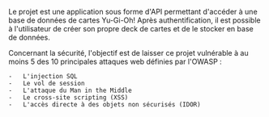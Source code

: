 Le projet est une application sous forme d'API permettant d'accéder à une base de données de cartes Yu-Gi-Oh! Après authentification, il est possible à l'utilisateur de créer son propre deck de cartes et de le stocker en base de données.

Concernant la sécurité, l'objectif est de laisser ce projet vulnérable à au moins 5 des 10 principales attaques web définies par l'OWASP :

    -   L'injection SQL
    -   Le vol de session
    -   L'attaque du Man in the Middle
    -   Le cross-site scripting (XSS)
    -   L'accès directe à des objets non sécurisés (IDOR)
    

